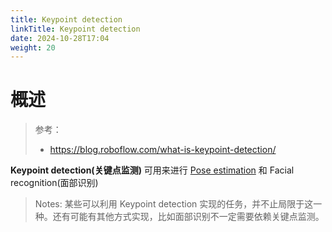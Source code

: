```yaml
---
title: Keypoint detection
linkTitle: Keypoint detection
date: 2024-10-28T17:04
weight: 20
---
```


# 概述

> 参考：
>
> - https://blog.roboflow.com/what-is-keypoint-detection/

**Keypoint detection(关键点监测)** 可用来进行 [Pose estimation](/docs/12.AI/计算机视觉/Pose%20estimation.md) 和 Facial recognition(面部识别)

> Notes: 某些可以利用 Keypoint detection 实现的任务，并不止局限于这一种。还有可能有其他方式实现，比如面部识别不一定需要依赖关键点监测。